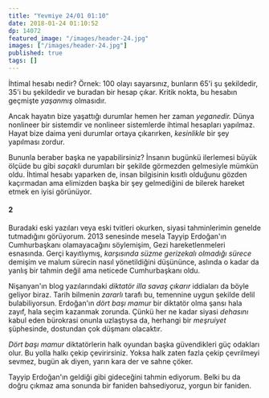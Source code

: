 ```yaml
---
title: "Yevmiye 24/01 01:10"
date: 2018-01-24 01:10:52
dp: 14072
featured_image: "/images/header-24.jpg"
images: ["/images/header-24.jpg"]
published: true
tags: []
---
```





İhtimal hesabı nedir? Örnek: 100 olayı sayarsınız, bunların 65'i şu şekildedir,
35'i bu şekildedir ve buradan bir hesap çıkar. Kritik nokta, bu hesabın geçmişte
*yaşanmış* olmasıdır.

Ancak hayatın bize yaşattığı durumlar hemen her zaman *yeganedir.* Dünya
nonlineer bir sistemdir ve nonlineer sistemlerde ihtimal hesapları yapılmaz.
Hayat bize daima yeni durumlar ortaya çıkarırken, *kesinlikle* bir şey yapılması
zordur.

Bununla beraber başka ne yapabilirsiniz? İnsanın bugünkü ilerlemesi büyük ölçüde
bu gibi *saçaklı* durumları bir şekilde görmezden gelmesiyle mümkün oldu.
İhtimal hesabı yaparken de, insan bilgisinin kısıtlı olduğunu gözden kaçırmadan
ama elimizden başka bir şey gelmediğini de bilerek hareket etmek en iyisi
görünüyor.

#### 2

Buradaki eski yazıları veya eski tvitleri okurken, siyasi tahminlerimin genelde
tutmadığını görüyorum. 2013 senesinde mesela Tayyip Erdoğan'ın Cumhurbaşkanı
olamayacağını söylemişim, Gezi hareketlenmeleri esnasında. Gerçi kayıtlıymış,
*karşısında süzme gerizekalı olmadığı sürece* demişim ve malum sürecin nasıl
yönetildiğini düşününce, aslında o kadar da yanlış bir tahmin değil ama neticede
Cumhurbaşkanı oldu.

Nişanyan'ın blog yazılarındaki *diktatör illa savaş çıkarır* iddiaları da böyle
geliyor biraz. Tarih bilmenin *zararlı* tarafı bu, temennine uygun şekilde delil
bulabiliyorsun. Erdoğan'ın *dört başı mamur* bir diktatör olma şansı hala zayıf,
hala seçim kazanmak zorunda. Çünkü her ne kadar siyasi *dehasını* kabul eden
bürokrasi onunla uzlaştıysa da, herhangi bir *meşruiyet* şüphesinde, dostundan
çok düşmanı olacaktır.

*Dört başı mamur* diktatörlerin halk oyundan başka güvendikleri güç odakları
olur. Bu yolla halkı çekip çevirirsiniz. Yoksa halk zaten fazla çekip çevrilmeyi
sevmez, bugün ak diyen, yarın kara der ve sahne çöker. 

Tayyip Erdoğan'ın geldiği gibi gideceğini tahmin ediyorum. Belki bu da doğru
çıkmaz ama sonunda bir faniden bahsediyoruz, yorgun bir faniden. 

